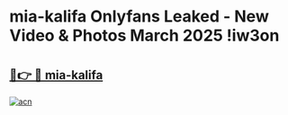# mia-kalifa Onlyfans Leaked - New Video & Photos March 2025 !iw3on

# <h2><a href="https://74xudp.iuczelnia.edu.pl?title=mia-kalifa&ref=iw3on">🔗👉 🔴 mia-kalifa</a></h2>

[![acn](https://github.com/user-attachments/assets/0f9c940e-d8b0-45ae-aac7-cd30a18b3e1c)](https://74xudp.iuczelnia.edu.pl?title=mia-kalifa&ref=iw3on)

